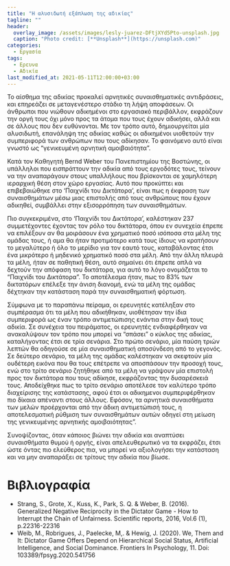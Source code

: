 ```yaml
---
title: "Η αλυσιδωτή εξάπλωση της αδικίας"
tagline: ""
header:
  overlay_image: /assets/images/lesly-juarez-DFtjXYd5Pto-unsplash.jpg
  caption: "Photo credit: [**Unsplash**](https://unsplash.com)"
categories:
  - Εργασία
tags:
  - Ερευνα
  - Αδικία
last_modified_at: 2021-05-11T12:00:00+03:00
---
```


Το αίσθημα της αδικίας προκαλεί αρνητικές συναισθηματικές αντιδράσεις, και επηρεάζει σε μεταγενέστερο στάδιο τη λήψη αποφάσεων. Οι άνθρωποι που νιώθουν αδικημένοι στο εργασιακό περιβάλλον, εκφράζουν την οργή τους όχι μόνο προς τα άτομα που τους έχουν αδικήσει, αλλά και σε άλλους που δεν ευθύνονται. Με τον τρόπο αυτό, δημιουργείται μία αλυσιδωτή, επανάληψη της αδικίας καθώς οι αδικημένοι υιοθετούν την συμπεριφορά των ανθρώπων που τους αδίκησαν. Το φαινόμενο αυτό είναι γνωστό ως “γενικευμένη αρνητική αμοιβαιότητα”.

Κατά τον Καθηγητή Bernd Weber του Πανεπιστημίου της Βοστώνης, οι υπάλληλοι που εισπράττουν την αδικία από τους εργοδότες τους, τείνουν να την  αναπαράγουν στους υπαλλήλους που βρίσκονται σε χαμηλότερη ιεραρχική θέση στον χώρο εργασίας. Αυτό που προκύπτει και επιβεβαιώθηκε στο ‘Παιχνίδι του Δικτάτορα’, είναι πως η έκφραση των συναισθημάτων μέσω μιας επιστολής από τους ανθρώπους που έχουν αδικηθεί, συμβάλλει στην εξισορρόπηση των συναισθημάτων. 

Πιο συγκεκριμένα, στο ‘Παιχνίδι του Δικτάτορα’, καλέστηκαν 237 συμμετέχοντες έχοντας τον ρόλο του δικτάτορα, όπου εν συνεχεία έπρεπε να επιλέξουν αν θα μοιράσουν ένα χρηματικό ποσό ισόποσα στα μέλη της ομάδας τους, ή αμα θα ήταν προτιμότερο κατά τους ίδιους να κρατήσουν το μεγαλύτερο ή όλο το μερίδιο για τον εαυτό τους, καταβάλοντας έτσι ένα μικρότερο ή μηδενικό χρηματικό ποσό στα μέλη. Από την άλλη πλευρά τα μέλη, ήταν σε παθητική θέση, αυτό σημαίνει ότι έπρεπε απλά να δεχτούν την απόφαση του δικτάτορα, για αυτό το λόγο ονομάζεται το “Παιχνίδι του Δικτάτορα”. Το αποτέλεσμα ήταν, πως το 83% των δικτατόρων επέλεξε την άνιση διανομή, ενώ τα μέλη της ομάδας δέχτηκαν την κατάσταση παρά την συναισθηματική φόρτωση.

Σύμφωνα με το παραπάνω πείραμα, οι ερευνητές κατέληξαν στο συμπέρασμα ότι τα μέλη που αδικήθηκαν, υιοθέτησαν την ίδια συμπεριφορά ως έναν τρόπο αντιμετώπισης ενάντια στην δική τους αδικία. Σε συνέχεια του πειράματος, οι ερευνητές ενδιαφέρθηκαν να ανακαλύψουν τον τρόπο που μπορεί να “σπάσει” ο κύκλος της αδικίας, καταλήγοντας έτσι σε τρία σενάρια. Στο πρώτο σενάριο, μία παύση τριών λεπτών θα οδηγούσε σε μία συναισθηματική αποσύνδεση από το γεγονός. Σε δεύτερο σενάριο, τα μέλη της ομάδας καλέστηκαν να σκεφτούν μία ουδέτερη εικόνα που θα τους επέτρεπε να αποσπάσουν την προσοχή τους, ενώ στο τρίτο σενάριο ζητήθηκε από τα μέλη να γράψουν μία επιστολή προς τον δικτάτορα που τους αδίκησε, εκφράζοντας την δυσαρέσκειά τους. Αποδείχθηκε πως το τρίτο σενάριο αποτέλεσε τον καλύτερο τρόπο διαχείρισης της κατάστασης, αφού έτσι οι αδικημενοι συμπεριφέρθηκαν πιο δίκαια απέναντι στους άλλους. Εφόσον, τα αρνητικά συναισθήματα των μελών προέρχονται από την άδικη αντιμετώπισή τους, η αποτελεσματική ρύθμιση των συναισθημάτων αυτών οδηγεί στη μείωση της γενικευμένης αρνητικής αμοιβαιότητας”.

Συνοψίζοντας, όταν κάποιος βιώνει την αδικία και αναπτύσει συναισθήματα θυμού ή οργής, είναι απελευθερωτικό να τα εκφράζει, έτσι ώστε όντας πιο ελεύθερος πια, να μπορεί να αξιολογήσει την κατάσταση και να μην αναπαράξει σε τρίτους την αδικία που βίωσε. 

Βιβλιογραφία
===
* Strang, S., Grote, X., Kuss, K., Park, S. Q. & Weber, B. (2016). Generalized Negative Reciprocity in the Dictator Game - How to Interrupt the Chain of Unfairness. Scientific reports, 2016, Vol.6 (1), p.22316-22316
* Weib, M., Robrigues, J., Paelecke, M,. & Hewig, J. (2020). We, Them and It: Dictator Game Offers Depend on Hierarchical Social Status, Artificial  Intelligence, and Social Dominance. Frontiers In Psychology, 11. Doi: 103389/fpsyg.2020.541756
